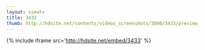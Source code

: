 ```yaml
---
layout: sieutv
title: 3433
thumb: http://hdsite.net/contents/videos_screenshots/3000/3433/preview_360p.mp4.jpg
---
```

{% include iframe src='http://hdsite.net/embed/3433' %}
 
